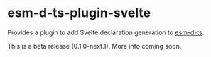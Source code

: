 # esm-d-ts-plugin-svelte
Provides a plugin to add Svelte declaration generation to [esm-d-ts](https://www.npmjs.com/package/@typhonjs-build-test/esm-d-ts).

This is a beta release (0.1.0-next.1). More info coming soon.

